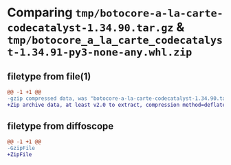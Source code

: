 # Comparing `tmp/botocore-a-la-carte-codecatalyst-1.34.90.tar.gz` & `tmp/botocore_a_la_carte_codecatalyst-1.34.91-py3-none-any.whl.zip`

## filetype from file(1)

```diff
@@ -1 +1 @@
-gzip compressed data, was "botocore-a-la-carte-codecatalyst-1.34.90.tar", last modified: Wed Apr 24 01:02:04 2024, max compression
+Zip archive data, at least v2.0 to extract, compression method=deflate
```

## filetype from diffoscope

```diff
@@ -1 +1 @@
-GzipFile
+ZipFile
```

